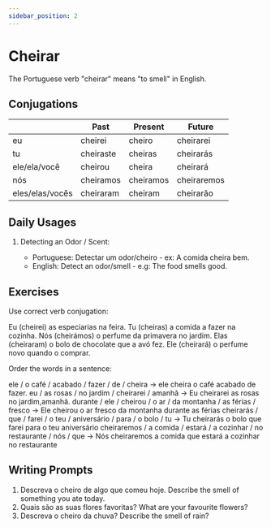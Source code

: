 ```yaml
---
sidebar_position: 2
---
```


# Cheirar

The Portuguese verb "cheirar" means "to smell" in English.

## Conjugations

|                 | Past      | Present   | Future      |
| --------------- | --------- | --------- | ----------- |
| eu              | cheirei   | cheiro    | cheirarei   |
| tu              | cheiraste | cheiras   | cheirarás   |
| ele/ela/você    | cheirou   | cheira    | cheirará    |
| nós             | cheiramos | cheiramos | cheiraremos |
| eles/elas/vocês | cheiraram | cheiram   | cheirarão   |

## Daily Usages

1. Detecting an Odor / Scent:

   - Portuguese: Detectar um odor/cheiro - ex: A comida cheira bem.
   - English: Detect an odor/smell - e.g: The food smells good.

## Exercises

Use correct verb conjugation:

Eu (cheirei) as especiarias na feira.
Tu (cheiras) a comida a fazer na cozinha.
Nós (cheirámos) o perfume da primavera no jardim.
Elas (cheiraram) o bolo de chocolate que a avó fez.
Ele (cheirará) o perfume novo quando o comprar.

Order the words in a sentence:

ele / o café / acabado / fazer / de / cheira -> ele cheira o café acabado de fazer.
eu / as rosas / no jardim / cheirarei / amanhã -> Eu cheirarei as rosas no jardim,amanhã.
durante / ele / cheirou / o ar / da montanha / as férias / fresco -> Ele cheirou o ar fresco da montanha durante as férias
cheirarás / que / farei / o teu / aniversário / para / o bolo / tu -> Tu cheirarás o bolo que farei para o teu aniversário
cheiraremos / a comida / estará / a cozinhar / no restaurante / nós / que -> Nós cheiraremos a comida que estará a cozinhar no restaurante

## Writing Prompts

1. Descreva o cheiro de algo que comeu hoje. Describe the smell of something you ate today.
2. Quais são as suas flores favoritas? What are your favourite flowers?
3. Descreva o cheiro da chuva? Describe the smell of rain?
